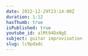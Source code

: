 ```yaml
---
date: 2022-12-29T23:14:00Z
duration: 1:12
hasThumb: true
isPublished: true
youtube_id: alMt94DxNgE
subject: guitar improvisation
slug: lc9pdadc
---
```


